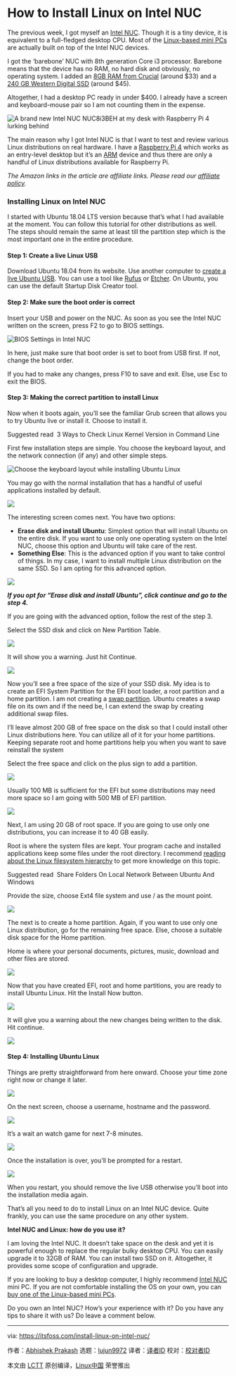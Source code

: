 [#]: collector: (lujun9972)
[#]: translator: (amwps290)
[#]: reviewer: ( )
[#]: publisher: ( )
[#]: url: ( )
[#]: subject: (How to Install Linux on Intel NUC)
[#]: via: (https://itsfoss.com/install-linux-on-intel-nuc/)
[#]: author: (Abhishek Prakash https://itsfoss.com/author/abhishek/)

How to Install Linux on Intel NUC
======

The previous week, I got myself an [Intel NUC][1]. Though it is a tiny device, it is equivalent to a full-fledged desktop CPU. Most of the [Linux-based mini PCs][2] are actually built on top of the Intel NUC devices.

I got the ‘barebone’ NUC with 8th generation Core i3 processor. Barebone means that the device has no RAM, no hard disk and obviously, no operating system. I added an [8GB RAM from Crucial][3] (around $33) and a [240 GB Western Digital SSD][4] (around $45).

Altogether, I had a desktop PC ready in under $400. I already have a screen and keyboard-mouse pair so I am not counting them in the expense.

![A brand new Intel NUC NUC8i3BEH at my desk with Raspberry Pi 4 lurking behind][5]

The main reason why I got Intel NUC is that I want to test and review various Linux distributions on real hardware. I have a [Raspberry Pi 4][6] which works as an entry-level desktop but it’s an [ARM][7] device and thus there are only a handful of Linux distributions available for Raspberry Pi.

_The Amazon links in the article are affiliate links. Please read our [affiliate policy][8]._

### Installing Linux on Intel NUC

I started with Ubuntu 18.04 LTS version because that’s what I had available at the moment. You can follow this tutorial for other distributions as well. The steps should remain the same at least till the partition step which is the most important one in the entire procedure.

#### Step 1: Create a live Linux USB

Download Ubuntu 18.04 from its website. Use another computer to [create a live Ubuntu USB][9]. You can use a tool like [Rufus][10] or [Etcher][11]. On Ubuntu, you can use the default Startup Disk Creator tool.

#### Step 2: Make sure the boot order is correct

Insert your USB and power on the NUC. As soon as you see the Intel NUC written on the screen, press F2 to go to BIOS settings.

![BIOS Settings in Intel NUC][12]

In here, just make sure that boot order is set to boot from USB first. If not, change the boot order.

If you had to make any changes, press F10 to save and exit. Else, use Esc to exit the BIOS.

#### Step 3: Making the correct partition to install Linux

Now when it boots again, you’ll see the familiar Grub screen that allows you to try Ubuntu live or install it. Choose to install it.

[][13]

Suggested read  3 Ways to Check Linux Kernel Version in Command Line

First few installation steps are simple. You choose the keyboard layout, and the network connection (if any) and other simple steps.

![Choose the keyboard layout while installing Ubuntu Linux][14]

You may go with the normal installation that has a handful of useful applications installed by default.

![][15]

The interesting screen comes next. You have two options:

  * **Erase disk and install Ubuntu**: Simplest option that will install Ubuntu on the entire disk. If you want to use only one operating system on the Intel NUC, choose this option and Ubuntu will take care of the rest.
  * **Something Else**: This is the advanced option if you want to take control of things. In my case, I want to install multiple Linux distribution on the same SSD. So I am opting for this advanced option.



![][16]

_**If you opt for “Erase disk and install Ubuntu”, click continue and go to the step 4.**_

If you are going with the advanced option, follow the rest of the step 3.

Select the SSD disk and click on New Partition Table.

![][17]

It will show you a warning. Just hit Continue.

![][18]

Now you’ll see a free space of the size of your SSD disk. My idea is to create an EFI System Partition for the EFI boot loader, a root partition and a home partition. I am not creating a [swap partition][19]. Ubuntu creates a swap file on its own and if the need be, I can extend the swap by creating additional swap files.

I’ll leave almost 200 GB of free space on the disk so that I could install other Linux distributions here. You can utilize all of it for your home partitions. Keeping separate root and home partitions help you when you want to save reinstall the system

Select the free space and click on the plus sign to add a partition.

![][20]

Usually 100 MB is sufficient for the EFI but some distributions may need more space so I am going with 500 MB of EFI partition.

![][21]

Next, I am using 20 GB of root space. If you are going to use only one distributions, you can increase it to 40 GB easily.

Root is where the system files are kept. Your program cache and installed applications keep some files under the root directory. I recommend [reading about the Linux filesystem hierarchy][22] to get more knowledge on this topic.

[][23]

Suggested read  Share Folders On Local Network Between Ubuntu And Windows

Provide the size, choose Ext4 file system and use / as the mount point.

![][24]

The next is to create a home partition. Again, if you want to use only one Linux distribution, go for the remaining free space. Else, choose a suitable disk space for the Home partition.

Home is where your personal documents, pictures, music, download and other files are stored.

![][25]

Now that you have created EFI, root and home partitions, you are ready to install Ubuntu Linux. Hit the Install Now button.

![][26]

It will give you a warning about the new changes being written to the disk. Hit continue.

![][27]

#### Step 4: Installing Ubuntu Linux

Things are pretty straightforward from here onward. Choose your time zone right now or change it later.

![][28]

On the next screen, choose a username, hostname and the password.

![][29]

It’s a wait an watch game for next 7-8 minutes.

![][30]

Once the installation is over, you’ll be prompted for a restart.

![][31]

When you restart, you should remove the live USB otherwise you’ll boot into the installation media again.

That’s all you need to do to install Linux on an Intel NUC device. Quite frankly, you can use the same procedure on any other system.

**Intel NUC and Linux: how do you use it?**

I am loving the Intel NUC. It doesn’t take space on the desk and yet it is powerful enough to replace the regular bulky desktop CPU. You can easily upgrade it to 32GB of RAM. You can install two SSD on it. Altogether, it provides some scope of configuration and upgrade.

If you are looking to buy a desktop computer, I highly recommend [Intel NUC][1] mini PC. If you are not comfortable installing the OS on your own, you can [buy one of the Linux-based mini PCs][2].

Do you own an Intel NUC? How’s your experience with it? Do you have any tips to share it with us? Do leave a comment below.

--------------------------------------------------------------------------------

via: https://itsfoss.com/install-linux-on-intel-nuc/

作者：[Abhishek Prakash][a]
选题：[lujun9972][b]
译者：[译者ID](https://github.com/译者ID)
校对：[校对者ID](https://github.com/校对者ID)

本文由 [LCTT](https://github.com/LCTT/TranslateProject) 原创编译，[Linux中国](https://linux.cn/) 荣誉推出

[a]: https://itsfoss.com/author/abhishek/
[b]: https://github.com/lujun9972
[1]: https://www.amazon.com/Intel-NUC-Mainstream-Kit-NUC8i3BEH/dp/B07GX4X4PW?psc=1&SubscriptionId=AKIAJ3N3QBK3ZHDGU54Q&tag=chmod7mediate-20&linkCode=xm2&camp=2025&creative=165953&creativeASIN=B07GX4X4PW (Intel NUC)
[2]: https://itsfoss.com/linux-based-mini-pc/
[3]: https://www.amazon.com/Crucial-Single-PC4-19200-SODIMM-260-Pin/dp/B01BIWKP58?psc=1&SubscriptionId=AKIAJ3N3QBK3ZHDGU54Q&tag=chmod7mediate-20&linkCode=xm2&camp=2025&creative=165953&creativeASIN=B01BIWKP58 (8GB RAM from Crucial)
[4]: https://www.amazon.com/Western-Digital-240GB-Internal-WDS240G1G0B/dp/B01M9B2VB7?SubscriptionId=AKIAJ3N3QBK3ZHDGU54Q&tag=chmod7mediate-20&linkCode=xm2&camp=2025&creative=165953&creativeASIN=B01M9B2VB7 (240 GB Western Digital SSD)
[5]: https://i0.wp.com/itsfoss.com/wp-content/uploads/2019/08/intel-nuc.jpg?resize=800%2C600&ssl=1
[6]: https://itsfoss.com/raspberry-pi-4/
[7]: https://en.wikipedia.org/wiki/ARM_architecture
[8]: https://itsfoss.com/affiliate-policy/
[9]: https://itsfoss.com/create-live-usb-of-ubuntu-in-windows/
[10]: https://rufus.ie/
[11]: https://www.balena.io/etcher/
[12]: https://i2.wp.com/itsfoss.com/wp-content/uploads/2019/08/boot-screen-nuc.jpg?ssl=1
[13]: https://itsfoss.com/find-which-kernel-version-is-running-in-ubuntu/
[14]: https://i1.wp.com/itsfoss.com/wp-content/uploads/2019/08/install-ubuntu-linux-on-intel-nuc-1_tutorial.jpg?ssl=1
[15]: https://i1.wp.com/itsfoss.com/wp-content/uploads/2019/08/install-ubuntu-linux-on-intel-nuc-2_tutorial.jpg?ssl=1
[16]: https://i2.wp.com/itsfoss.com/wp-content/uploads/2019/08/install-ubuntu-linux-on-intel-nuc-3_tutorial.jpg?ssl=1
[17]: https://i1.wp.com/itsfoss.com/wp-content/uploads/2019/08/install-ubuntu-linux-on-intel-nuc-4_tutorial.jpg?ssl=1
[18]: https://i2.wp.com/itsfoss.com/wp-content/uploads/2019/08/install-ubuntu-linux-on-intel-nuc-5_tutorial.jpg?ssl=1
[19]: https://itsfoss.com/swap-size/
[20]: https://i0.wp.com/itsfoss.com/wp-content/uploads/2019/08/install-ubuntu-linux-on-intel-nuc-6_tutorial.jpg?ssl=1
[21]: https://i0.wp.com/itsfoss.com/wp-content/uploads/2019/08/install-ubuntu-linux-on-intel-nuc-7_tutorial.jpg?ssl=1
[22]: https://linuxhandbook.com/linux-directory-structure/
[23]: https://itsfoss.com/share-folders-local-network-ubuntu-windows/
[24]: https://i1.wp.com/itsfoss.com/wp-content/uploads/2019/08/install-ubuntu-linux-on-intel-nuc-8_tutorial.jpg?ssl=1
[25]: https://i1.wp.com/itsfoss.com/wp-content/uploads/2019/08/install-ubuntu-linux-on-intel-nuc-9_tutorial.jpg?ssl=1
[26]: https://i0.wp.com/itsfoss.com/wp-content/uploads/2019/08/install-ubuntu-linux-on-intel-nuc-10_tutorial.jpg?ssl=1
[27]: https://i1.wp.com/itsfoss.com/wp-content/uploads/2019/08/install-ubuntu-linux-on-intel-nuc-11_tutorial.jpg?ssl=1
[28]: https://i0.wp.com/itsfoss.com/wp-content/uploads/2019/08/install-ubuntu-linux-on-intel-nuc-12_tutorial.jpg?ssl=1
[29]: https://i1.wp.com/itsfoss.com/wp-content/uploads/2019/08/install-ubuntu-linux-on-intel-nuc-13_tutorial.jpg?ssl=1
[30]: https://i0.wp.com/itsfoss.com/wp-content/uploads/2019/08/install-ubuntu-linux-on-intel-nuc-14_tutorial.jpg?ssl=1
[31]: https://i1.wp.com/itsfoss.com/wp-content/uploads/2019/08/install-ubuntu-linux-on-intel-nuc-15_tutorial.jpg?ssl=1
